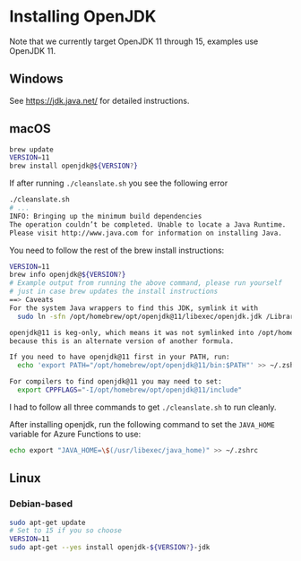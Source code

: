 # Installing OpenJDK

Note that we currently target OpenJDK 11 through 15, examples use OpenJDK 11.

## Windows

See https://jdk.java.net/ for detailed instructions.

## macOS

```bash
brew update
VERSION=11
brew install openjdk@${VERSION?}
```

If after running `./cleanslate.sh` you see the following error

```bash
./cleanslate.sh
# ...
INFO: Bringing up the minimum build dependencies
The operation couldn’t be completed. Unable to locate a Java Runtime.
Please visit http://www.java.com for information on installing Java.
```

You need to follow the rest of the brew install instructions:

```bash
VERSION=11
brew info openjdk@${VERSION?}
# Example output from running the above command, please run yourself
# just in case brew updates the install instructions
==> Caveats
For the system Java wrappers to find this JDK, symlink it with
  sudo ln -sfn /opt/homebrew/opt/openjdk@11/libexec/openjdk.jdk /Library/Java/JavaVirtualMachines/openjdk-11.jdk

openjdk@11 is keg-only, which means it was not symlinked into /opt/homebrew,
because this is an alternate version of another formula.

If you need to have openjdk@11 first in your PATH, run:
  echo 'export PATH="/opt/homebrew/opt/openjdk@11/bin:$PATH"' >> ~/.zshrc

For compilers to find openjdk@11 you may need to set:
  export CPPFLAGS="-I/opt/homebrew/opt/openjdk@11/include"
```

I had to follow all three commands to get `./cleanslate.sh` to run cleanly.

After installing openjdk, run the following command to set the `JAVA_HOME` variable for Azure Functions to use:

```bash
echo export "JAVA_HOME=\$(/usr/libexec/java_home)" >> ~/.zshrc
```

## Linux

### Debian-based

```bash
sudo apt-get update
# Set to 15 if you so choose
VERSION=11
sudo apt-get --yes install openjdk-${VERSION?}-jdk
```